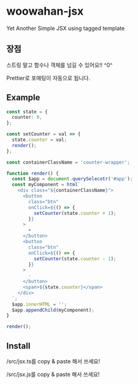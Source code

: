 # woowahan-jsx

Yet Another Simple JSX using tagged template

## 장점

스트링 말고 함수나 객체를 넘길 수 있어요!! ^0^

Prettier로 포매팅이 자동으로 됩니다.

## Example

```ts
const state = {
  counter: 0,
};

const setCounter = val => {
  state.counter = val;
  render();
};

const containerClassName = 'counter-wrapper';

function render() {
  const $app = document.querySelecotr('#app');
  const myComponent = html`
    <div class="${containerClassName}">
      <button
        class="btn"
        onClick=${() => {
          setCounter(state.counter + 1);
        }}
      >
        +
      </button>
      <button
        class="btn"
        onClick=${() => {
          setCounter(state.counter - 1);
        }}
      >
        -
      </button>
      <span>${state.counter}</span>
    </div>
  `;
  $app.innerHTML = '';
  $app.appendChild(myComponent);
}

render();
```

## Install

/src/jsx.ts를 copy & paste 해서 쓰세요!

/src/jsx.js를 copy & paste 해서 쓰세요!
